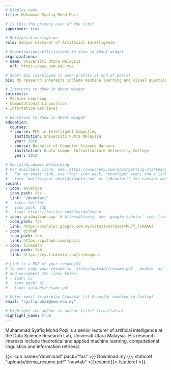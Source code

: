 ```yaml
---
# Display name
title: Muhammad Syafiq Mohd Pozi

# Is this the primary user of the site?
superuser: true

# Role/position/tagline
role: Senior Lecturer of Artificial Intelligence

# Organizations/Affiliations to show in About widget
organizations:
- name: Universiti Utara Malaysia
  url: https://www.uum.edu.my/

# Short bio (displayed in user profile at end of posts)
bio: My research interests include machine learning and visual question answering.

# Interests to show in About widget
interests:
- Machine Learning
- Computational Linguistics
- Information Retrieval

# Education to show in About widget
education:
  courses:
  - course: PhD in Intelligent Computing
    institution: Universiti Putra Malaysia
    year: 2016
  - course: Bachelor of Computer Science Honours
    institution: Kuala Lumpur Infrastructure University College
    year: 2012

# Social/Academic Networking
# For available icons, see: https://wowchemy.com/docs/getting-started/page-builder/#icons
#   For an email link, use "fas" icon pack, "envelope" icon, and a link in the
#   form "mailto:your-email@example.com" or "/#contact" for contact widget.
social:
- icon: envelope
  icon_pack: fas
  link: '/#contact'
# - icon: twitter
#   icon_pack: fab
#   link: https://twitter.com/GeorgeCushen
- icon: graduation-cap  # Alternatively, use `google-scholar` icon from `ai` icon pack
  icon_pack: fas
  link: https://scholar.google.com.my/citations?user=ML7f_lcAAAAJ
- icon: github
  icon_pack: fab
  link: https://github.com/spozi/
- icon: linkedin
  icon_pack: fab
  link: https://my.linkedin.com/in/msmpozi

# Link to a PDF of your resume/CV.
# To use: copy your resume to `static/uploads/resume.pdf`, enable `ai` icons in `params.toml`, 
# and uncomment the lines below.
# - icon: cv
#   icon_pack: ai
#   link: uploads/resume.pdf

# Enter email to display Gravatar (if Gravatar enabled in Config)
email: "syafiq.pozi@uum.edu.my"

# Highlight the author in author lists? (true/false)
highlight_name: true
---
```


Muhammad Syafiq Mohd Pozi is a senior lecturer of artificial intelligence at the Data Science Research Lab, Universiti Utara Malaysia. His research interests include theoretical and applied machine learning, computational linguistics and information retrieval.

<!-- Lorem ipsum dolor sit amet, consectetur adipiscing elit. Sed neque elit, tristique placerat feugiat ac, facilisis vitae arcu. Proin eget egestas augue. Praesent ut sem nec arcu pellentesque aliquet. Duis dapibus diam vel metus tempus vulputate. -->

{{< icon name="download" pack="fas" >}} Download my {{< staticref "uploads/demo_resume.pdf" "newtab" >}}resumé{{< /staticref >}}.
